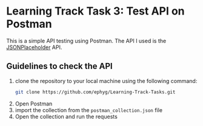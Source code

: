 # Learning Track Task 3: Test API on Postman

This is a simple API testing using Postman. The API I used is the [JSONPlaceholder](https://jsonplaceholder.typicode.com/posts) API.


## Guidelines to check the API
1. clone the repository to your local machine using the following command:
    ```sh
    git clone https://github.com/ephyg/Learning-Track-Tasks.git
2. Open Postman
3. import the collection from the `postman_collection.json` file
4. Open the collection and run the requests
